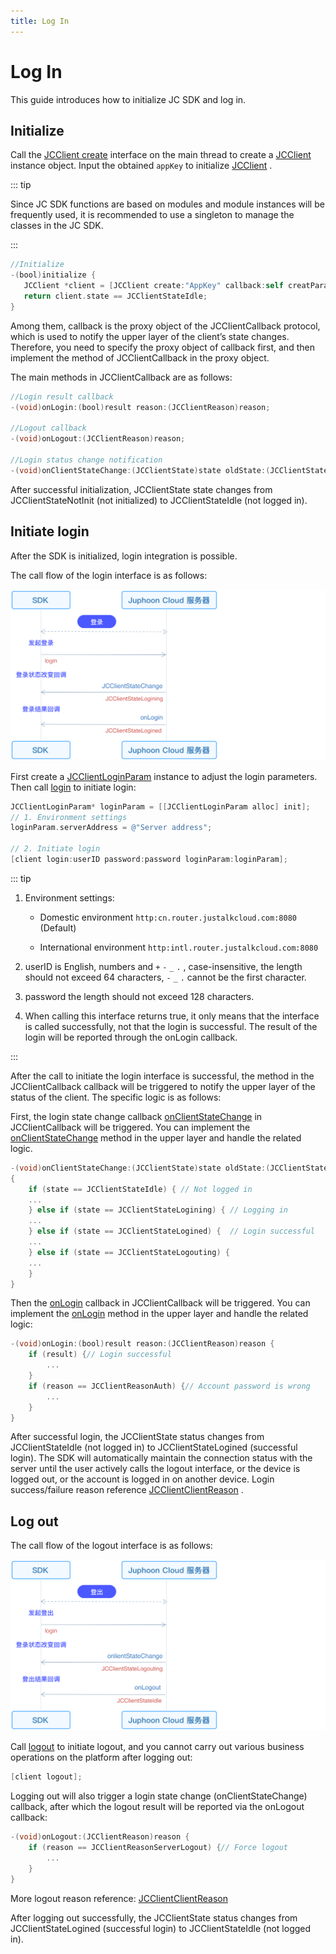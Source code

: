 ```yaml
---
title: Log In
---
```

# Log In

This guide introduces how to initialize JC SDK and log in.

## Initialize

Call the [JCClient
create](https://developer.juphoon.com/portal/reference/V2.1/ios/Classes/JCClient.html#//api/name/create:callback:creatParam:)
interface on the main thread to create a
[JCClient](https://developer.juphoon.com/portal/reference/V2.1/ios/Classes/JCClient.html)
instance object. Input the obtained `appKey` to initialize
[JCClient](https://developer.juphoon.com/portal/reference/V2.1/ios/Classes/JCClient.html)
.

::: tip

Since JC SDK functions are based on modules and module instances will be
frequently used, it is recommended to use a singleton to manage the
classes in the JC SDK.

:::

``````objectivec
//Initialize
-(bool)initialize {
   JCClient *client = [JCClient create:"AppKey" callback:self creatParam:nil];
   return client.state == JCClientStateIdle;
}
``````

Among them, callback is the proxy object of the JCClientCallback
protocol, which is used to notify the upper layer of the client’s state
changes. Therefore, you need to specify the proxy object of callback
first, and then implement the method of JCClientCallback in the proxy
object.

The main methods in JCClientCallback are as follows:

``````objectivec
//Login result callback
-(void)onLogin:(bool)result reason:(JCClientReason)reason;

//Logout callback
-(void)onLogout:(JCClientReason)reason;

//Login status change notification
-(void)onClientStateChange:(JCClientState)state oldState:(JCClientState)oldState;
``````

After successful initialization, JCClientState state changes from
JCClientStateNotInit (not initialized) to JCClientStateIdle (not logged
in).

## Initiate login

After the SDK is initialized, login integration is possible.

The call flow of the login interface is as follows:

![../../../../\_images/ios\_login.png](../../../../_images/ios_login.png)

First create a
[JCClientLoginParam](https://developer.juphoon.com/portal/reference/V2.1/ios/Classes/JCClientLoginParam.html)
instance to adjust the login parameters. Then call
[login](https://developer.juphoon.com/portal/reference/V2.1/ios/Classes/JCClient.html#//api/name/login:password:loginParam:)
to initiate login:

``````objectivec
JCClientLoginParam* loginParam = [[JCClientLoginParam alloc] init];
// 1. Environment settings
loginParam.serverAddress = @"Server address";

// 2. Initiate login
[client login:userID password:password loginParam:loginParam];
``````

::: tip

1. Environment settings:

      - Domestic environment `http:cn.router.justalkcloud.com:8080`
        (Default)

      - International environment
        `http:intl.router.justalkcloud.com:8080`

2. userID is English, numbers and `+` `-` `_` `.` , case-insensitive,
    the length should not exceed 64 characters, `-` `_` `.` cannot be
    the first character.

3. password the length should not exceed 128 characters.

4. When calling this interface returns true, it only means that the
    interface is called successfully, not that the login is successful.
    The result of the login will be reported through the onLogin
    callback.

:::

After the call to initiate the login interface is successful, the method
in the JCClientCallback callback will be triggered to notify the upper
layer of the status of the client. The specific logic is as follows:

First, the login state change callback
[onClientStateChange](https://developer.juphoon.com/portal/reference/V2.1/ios/Protocols/JCClientCallback.html#//api/name/onClientStateChange:oldState:)
in JCClientCallback will be triggered. You can implement the
[onClientStateChange](https://developer.juphoon.com/portal/reference/V2.1/ios/Protocols/JCClientCallback.html#//api/name/onClientStateChange:oldState:)
method in the upper layer and handle the related logic.

``````objectivec
-(void)onClientStateChange:(JCClientState)state oldState:(JCClientState)oldState
{
    if (state == JCClientStateIdle) { // Not logged in
    ...
    } else if (state == JCClientStateLogining) { // Logging in
    ...
    } else if (state == JCClientStateLogined) {  // Login successful
    ...
    } else if (state == JCClientStateLogouting) {
    ...
    }
}
``````

Then the
[onLogin](https://developer.juphoon.com/portal/reference/V2.1/ios/Protocols/JCClientCallback.html#//api/name/onLogin:reason:)
callback in JCClientCallback will be triggered. You can implement the
[onLogin](https://developer.juphoon.com/portal/reference/V2.1/ios/Protocols/JCClientCallback.html#//api/name/onLogin:reason:)
method in the upper layer and handle the related logic:

``````objectivec
-(void)onLogin:(bool)result reason:(JCClientReason)reason {
    if (result) {// Login successful
        ...
    }
    if (reason == JCClientReasonAuth) {// Account password is wrong
        ...
    }
}
``````

After successful login, the JCClientState status changes from
JCClientStateIdle (not logged in) to JCClientStateLogined (successful
login). The SDK will automatically maintain the connection status with
the server until the user actively calls the logout interface, or the
device is logged out, or the account is logged in on another device.
Login success/failure reason reference
[JCClientClientReason](https://developer.juphoon.com/portal/reference/V2.1/ios/Constants/JCClientReason.html)
.

## Log out

The call flow of the logout interface is as follows:

![../../../../\_images/ios\_logout.png](../../../../_images/ios_logout.png)

Call
[logout](https://developer.juphoon.com/portal/reference/V2.1/ios/Classes/JCClient.html#//api/name/logout)
to initiate logout, and you cannot carry out various business operations
on the platform after logging out:

``````objectivec
[client logout];
``````

Logging out will also trigger a login state change (onClientStateChange)
callback, after which the logout result will be reported via the
onLogout callback:

``````objectivec
-(void)onLogout:(JCClientReason)reason {
    if (reason == JCClientReasonServerLogout) {// Force logout
        ...
    }
}
``````

More logout reason reference:
[JCClientClientReason](https://developer.juphoon.com/portal/reference/V2.1/ios/Constants/JCClientReason.html)

After logging out successfully, the JCClientState status changes from
JCClientStateLogined (successful login) to JCClientStateIdle (not logged
in).
